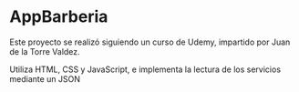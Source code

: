 # AppBarberia
Este proyecto se realizó siguiendo un curso de Udemy, impartido por Juan de la Torre Valdez.

Utiliza HTML, CSS y JavaScript, e implementa la lectura de los servicios mediante un JSON

